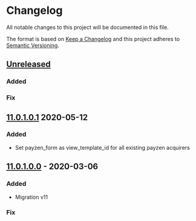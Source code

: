 # Changelog
All notable changes to this project will be documented in this file.

The format is based on [Keep a Changelog](http://keepachangelog.com/en/1.0.0/)
and this project adheres to [Semantic Versioning](http://semver.org/spec/v2.0.0.html).

## [Unreleased]
### Added

### Fix

## [11.0.1.0.1] 2020-05-12
### Added
 - Set payzen_form as view_template_id for all existing payzen acquirers

## [11.0.1.0.0] - 2020-03-06
### Added
- Migration v11

### Fix

[11.0.1.0.0]: https://github.com/Horanet/payment_payzen/compare/10.0.1.0.3...11.0.1.0.0
[11.0.1.0.1]: https://github.com/Horanet/payment_payzen/compare/11.0.1.0.0...11.0.1.0.1
[Unreleased]: https://github.com/Horanet/payment_payzen/compare/11.0.1.0.1...dev-11.0
